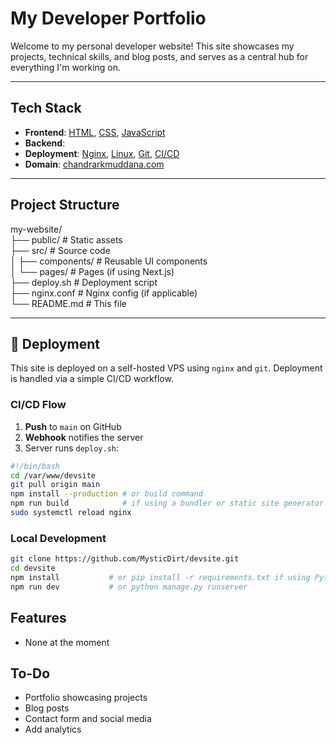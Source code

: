 # My Developer Portfolio

Welcome to my personal developer website! This site showcases my projects, technical skills, and blog posts, and serves as a central hub for everything I'm working on.


---

## Tech Stack

- **Frontend**: [HTML](https://developer.mozilla.org/en-US/docs/Web/HTML), [CSS](https://developer.mozilla.org/en-US/docs/Web/CSS), [JavaScript](https://developer.mozilla.org/en-US/docs/Web/JavaScript)
- **Backend**: 
- **Deployment**: [Nginx](https://www.nginx.com/), [Linux](https://ubuntu.com/), [Git](https://git-scm.com/), [CI/CD](#-cicd)
- **Domain**: [chandrarkmuddana.com](https://chandrarkmuddana.com)

---

## Project Structure
my-website/<br>
├── public/ # Static assets<br>
├── src/ # Source code<br>
│ ├── components/ # Reusable UI components<br>
│ └── pages/ # Pages (if using Next.js)<br>
├── deploy.sh # Deployment script<br>
├── nginx.conf # Nginx config (if applicable)<br>
└── README.md # This file


---

## 🚀 Deployment

This site is deployed on a self-hosted VPS using `nginx` and `git`. Deployment is handled via a simple CI/CD workflow.

### CI/CD Flow

1. **Push** to `main` on GitHub
2. **Webhook** notifies the server
3. Server runs `deploy.sh`:

```bash
#!/bin/bash
cd /var/www/devsite
git pull origin main
npm install --production # or build command
npm run build            # if using a bundler or static site generator
sudo systemctl reload nginx
```
### Local Development
```bash
git clone https://github.com/MysticDirt/devsite.git
cd devsite
npm install           # or pip install -r requirements.txt if using Python
npm run dev           # or python manage.py runserver
```
## Features
- None at the moment

## To-Do
- Portfolio showcasing projects
- Blog posts
- Contact form and social media
- Add analytics